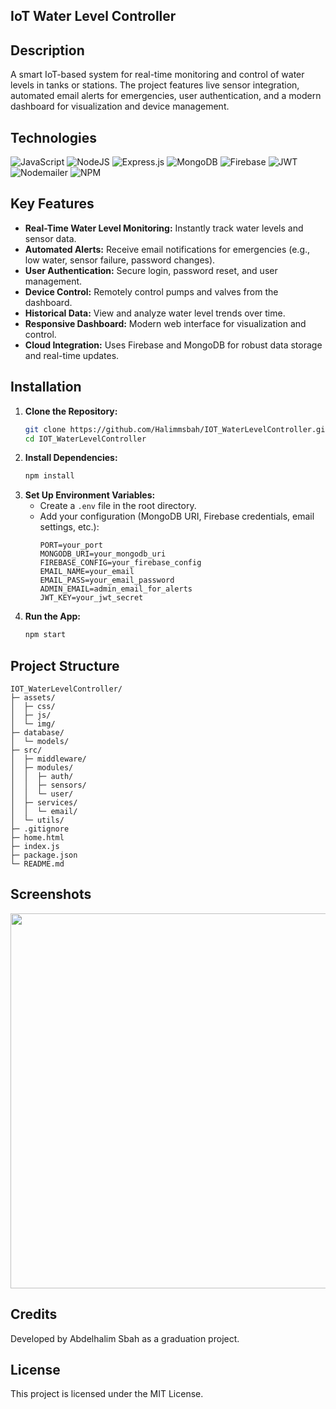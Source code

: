 ## IoT Water Level Controller

## Description
A smart IoT-based system for real-time monitoring and control of water levels in tanks or stations. The project features live sensor integration, automated email alerts for emergencies, user authentication, and a modern dashboard for visualization and device management.

## Technologies
<div>

![JavaScript](https://img.shields.io/badge/javascript-%23323330.svg?style=for-the-badge&logo=javascript&logoColor=%23F7DF1E)
![NodeJS](https://img.shields.io/badge/node.js-6DA55F?style=for-the-badge&logo=node.js&logoColor=white)
![Express.js](https://img.shields.io/badge/express.js-%23404d59.svg?style=for-the-badge&logo=express&logoColor=%2361DAFB)
![MongoDB](https://img.shields.io/badge/mongodb-%2347A248.svg?style=for-the-badge&logo=mongodb&logoColor=white)
![Firebase](https://img.shields.io/badge/firebase-ffca28?style=for-the-badge&logo=firebase&logoColor=black)
![JWT](https://img.shields.io/badge/JWT-black?style=for-the-badge&logo=JSON%20web%20tokens)
![Nodemailer](https://img.shields.io/badge/NODEMAILER-%23323330.svg?style=for-the-badge&logo=nodemailer&logoColor=%BBDEAD)
![NPM](https://img.shields.io/badge/NPM-%23CB3837.svg?style=for-the-badge&logo=npm&logoColor=white)

</div>

## Key Features
- **Real-Time Water Level Monitoring:** Instantly track water levels and sensor data.
- **Automated Alerts:** Receive email notifications for emergencies (e.g., low water, sensor failure, password changes).
- **User Authentication:** Secure login, password reset, and user management.
- **Device Control:** Remotely control pumps and valves from the dashboard.
- **Historical Data:** View and analyze water level trends over time.
- **Responsive Dashboard:** Modern web interface for visualization and control.
- **Cloud Integration:** Uses Firebase and MongoDB for robust data storage and real-time updates.

## Installation
1. **Clone the Repository:**
   ```bash
   git clone https://github.com/Halimmsbah/IOT_WaterLevelController.git
   cd IOT_WaterLevelController
   ```
2. **Install Dependencies:**
   ```bash
   npm install
   ```
3. **Set Up Environment Variables:**
   - Create a `.env` file in the root directory.
   - Add your configuration (MongoDB URI, Firebase credentials, email settings, etc.):
     ```properties
     PORT=your_port
     MONGODB_URI=your_mongodb_uri
     FIREBASE_CONFIG=your_firebase_config
     EMAIL_NAME=your_email
     EMAIL_PASS=your_email_password
     ADMIN_EMAIL=admin_email_for_alerts
     JWT_KEY=your_jwt_secret
     ```
4. **Run the App:**
   ```bash
   npm start
   ```

## Project Structure
```plaintext
IOT_WaterLevelController/
├─ assets/
│  ├─ css/
│  ├─ js/
│  └─ img/
├─ database/
│  └─ models/
├─ src/
│  ├─ middleware/
│  ├─ modules/
│  │  ├─ auth/
│  │  ├─ sensors/
│  │  └─ user/
│  ├─ services/
│  │  └─ email/
│  └─ utils/
├─ .gitignore
├─ home.html
├─ index.js
├─ package.json
└─ README.md
```

## Screenshots
<center>
<img src="https://user-images.githubusercontent.com/your-screenshot-link" width="600"/>
</center>

## Credits
Developed by Abdelhalim Sbah as a graduation project.

## License
This project is licensed under the MIT License.
